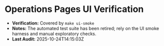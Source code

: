 # Operations Pages UI Verification

- **Verification:** Covered by `make ui-smoke`
- **Notes:** The automated test suite has been retired; rely on the UI smoke harness and manual exploratory checks.
- **Last Audit:** 2025-10-24T14:15:03Z
